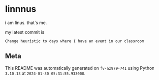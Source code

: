 # linnnus

i am linus. that's me.

my latest commit is

```
Change heuristic to days where I have an event in our classroom
```

## Meta

This README was automatically generated on `fv-az979-741` using Python
`3.10.13` at `2024-01-30 05:31:55.933000`.
